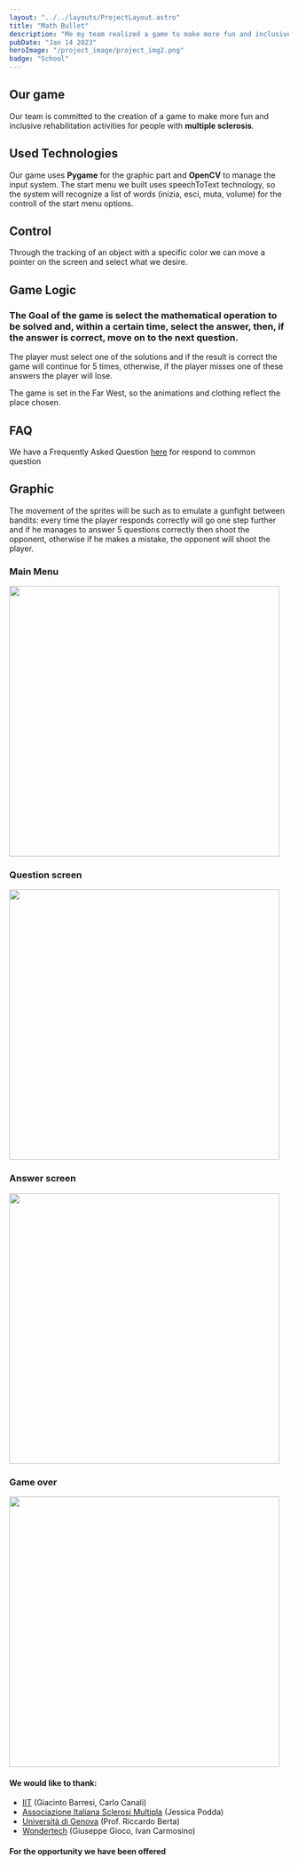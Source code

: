 ```yaml
---
layout: "../../layouts/ProjectLayout.astro"
title: "Math Bullet"
description: "Me my team realized a game to make more fun and inclusive rehabilitation activities for people with multiple sclerosis."
pubDate: "Jan 14 2023"
heroImage: "/project_image/project_img2.png"
badge: "School"
---
```


## Our game

Our team is committed to the creation of a game to make more fun and inclusive rehabilitation activities for people with **multiple sclerosis**.

## Used Technologies

Our game uses **Pygame** for the graphic part and **OpenCV** to manage the input system. 
The start menu we built uses speechToText technology, so the system will recognize a list of words (inizia, esci, muta, volume) for the controll of the start menu options.

## Control

Through the tracking of an object with a specific color we can move a pointer on the screen and select what we desire.

## Game Logic

### The **Goal** of the game is select the mathematical operation to be solved and, within a certain time, select the answer, then, if the answer is correct, move on to the next question.

The player must select one of the solutions and if the result is correct the game will continue for 5 times, otherwise, if the player misses one of these answers the player will lose.

The game is set in the Far West, so the animations and clothing reflect the place chosen.

## FAQ
We have a Frequently Asked Question [here](https://github.com/PCTO-OneTwoCode/src/wiki/FAQ) for respond to common question

## Graphic

The movement of the sprites will be such as to emulate a gunfight between bandits: every time the player responds correctly will go one step further and if he manages to answer 5 questions correctly then shoot the opponent, otherwise if he makes a mistake, the opponent will shoot the player.

### Main Menu
<img title="" src="https://cdn.discordapp.com/attachments/816631707817869323/818759201119404042/unknown.png" alt="" width="487" data-align="center"></img>

### Question screen
<img title="" src="https://cdn.discordapp.com/attachments/816631707817869323/818757123612737567/unknown.png" alt="" data-align="center" width="487"></img>

### Answer screen
<img title="" src="https://cdn.discordapp.com/attachments/816631707817869323/818757244630859796/unknown.png" alt="" data-align="center" width="487"></img>

### Game over
<img title="" src="https://cdn.discordapp.com/attachments/816631707817869323/816632039700037632/unknown.png" alt="" data-align="center" width="487"></img>

#### We would like to thank:
* [IIT](https://www.iit.it) (Giacinto Barresi, Carlo Canali)
* [Associazione Italiana Sclerosi Multipla](https://www.aism.it) (Jessica Podda)
* [Università di Genova](https://corsi.unige.it/9273) (Prof. Riccardo Berta)
* [Wondertech](http://www.wondertechweb.com) (Giuseppe Gioco, Ivan Carmosino)
#### For the opportunity we have been offered
